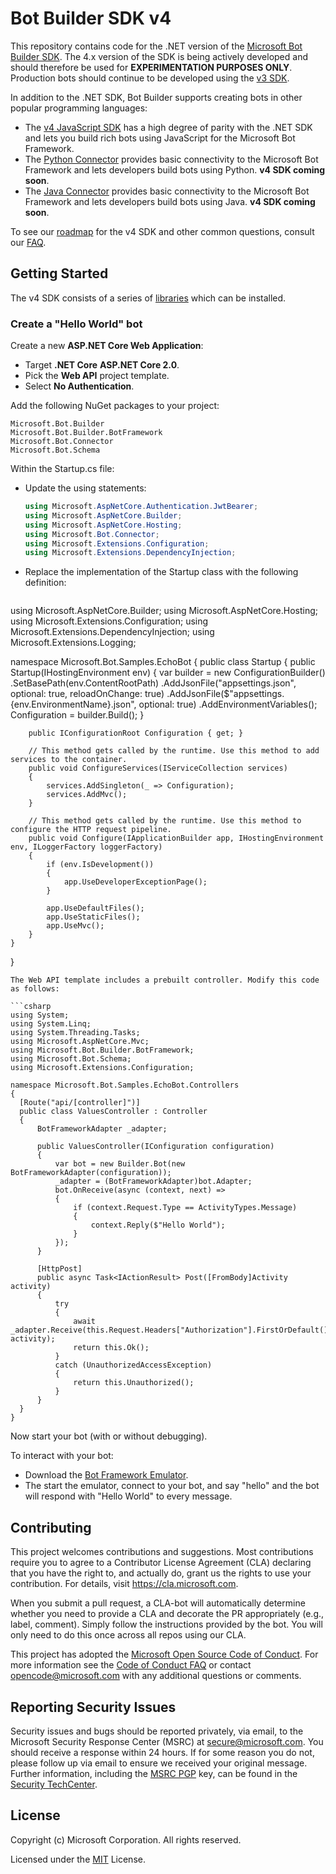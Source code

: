 # Bot Builder SDK v4

This repository contains code for the .NET version of the [Microsoft Bot Builder SDK](https://github.com/Microsoft/botbuilder-dotnet).
The 4.x version of the SDK is being actively developed and should therefore be used for **EXPERIMENTATION PURPOSES ONLY**.
Production bots should continue to be developed using the [v3 SDK](https://github.com/Microsoft/BotBuilder/tree/master/CSharp).

In addition to the .NET SDK, Bot Builder supports creating bots in other popular programming languages:

- The [v4 JavaScript SDK](https://github.com/Microsoft/botbuilder-js) has a high degree of parity with the .NET SDK 
  and lets you build rich bots using JavaScript for the Microsoft Bot Framework.
- The [Python Connector](https://github.com/Microsoft/botbuilder-python) provides basic connectivity to the Microsoft Bot Framework 
  and lets developers build bots using Python. **v4 SDK coming soon**.
- The [Java Connector](https://github.com/Microsoft/botbuilder-java) provides basic connectivity to the Microsoft Bot Framework 
  and lets developers build bots using Java. **v4 SDK coming soon**.

To see our [roadmap](https://github.com/Microsoft/botbuilder-js/blob/master/FAQ.md#q-is-there-a-roadmap-for-this-sdk-when-will-this-be-generally-available) for the v4 SDK and other common questions, consult our [FAQ](FAQ.md).

## Getting Started

The v4 SDK consists of a series of [libraries](/libraries) which can be installed.

<!--Include detailed instructions on how to install the libraries.-->

### Create a "Hello World" bot

Create a new **ASP.NET Core Web Application**:
- Target **.NET Core** **ASP.NET Core 2.0**.
- Pick the **Web API** project template.
- Select **No Authentication**.

Add the following NuGet packages to your project:
```
Microsoft.Bot.Builder
Microsoft.Bot.Builder.BotFramework
Microsoft.Bot.Connector
Microsoft.Bot.Schema
```

Within the Startup.cs file:
- Update the using statements:

  ```csharp
  using Microsoft.AspNetCore.Authentication.JwtBearer;
  using Microsoft.AspNetCore.Builder;
  using Microsoft.AspNetCore.Hosting;
  using Microsoft.Bot.Connector;
  using Microsoft.Extensions.Configuration;
  using Microsoft.Extensions.DependencyInjection;
  ```

- Replace the implementation of the Startup class with the following definition:

  ```csharp
using Microsoft.AspNetCore.Builder;
using Microsoft.AspNetCore.Hosting;
using Microsoft.Extensions.Configuration;
using Microsoft.Extensions.DependencyInjection;
using Microsoft.Extensions.Logging;

namespace Microsoft.Bot.Samples.EchoBot
{
    public class Startup
    {
        public Startup(IHostingEnvironment env)
        {
            var builder = new ConfigurationBuilder()
                .SetBasePath(env.ContentRootPath)
                .AddJsonFile("appsettings.json", optional: true, reloadOnChange: true)
                .AddJsonFile($"appsettings.{env.EnvironmentName}.json", optional: true)
                .AddEnvironmentVariables();
            Configuration = builder.Build();
        }

        public IConfigurationRoot Configuration { get; }

        // This method gets called by the runtime. Use this method to add services to the container.
        public void ConfigureServices(IServiceCollection services)
        {
            services.AddSingleton(_ => Configuration);
            services.AddMvc();
        }

        // This method gets called by the runtime. Use this method to configure the HTTP request pipeline.
        public void Configure(IApplicationBuilder app, IHostingEnvironment env, ILoggerFactory loggerFactory)
        {
            if (env.IsDevelopment())
            {
                app.UseDeveloperExceptionPage();
            }

            app.UseDefaultFiles();
            app.UseStaticFiles();
            app.UseMvc();
        }
    }
}
  ```
The Web API template includes a prebuilt controller. Modify this code as follows:

  ```csharp
using System;
using System.Linq;
using System.Threading.Tasks;
using Microsoft.AspNetCore.Mvc;
using Microsoft.Bot.Builder.BotFramework;
using Microsoft.Bot.Schema;
using Microsoft.Extensions.Configuration;

namespace Microsoft.Bot.Samples.EchoBot.Controllers
{
    [Route("api/[controller]")]
    public class ValuesController : Controller
    {
        BotFrameworkAdapter _adapter;

        public ValuesController(IConfiguration configuration)
        {
            var bot = new Builder.Bot(new BotFrameworkAdapter(configuration));
            _adapter = (BotFrameworkAdapter)bot.Adapter;
            bot.OnReceive(async (context, next) =>
            {
                if (context.Request.Type == ActivityTypes.Message)
                {
                    context.Reply($"Hello World");
                }
            });
        }

        [HttpPost]
        public async Task<IActionResult> Post([FromBody]Activity activity)
        {
            try
            {
                await _adapter.Receive(this.Request.Headers["Authorization"].FirstOrDefault(), activity);
                return this.Ok();
            }
            catch (UnauthorizedAccessException)
            {
                return this.Unauthorized();
            }
        }
    }
}
  ```

Now start your bot (with or without debugging).

To interact with your bot:
- Download the [Bot Framework Emulator](https://github.com/Microsoft/BotFramework-Emulator).
- The start the emulator, connect to your bot, and say "hello" and the bot will respond with "Hello World" to every message.

## Contributing

This project welcomes contributions and suggestions.  Most contributions require you to agree to a
Contributor License Agreement (CLA) declaring that you have the right to, and actually do, grant us
the rights to use your contribution. For details, visit https://cla.microsoft.com.

When you submit a pull request, a CLA-bot will automatically determine whether you need to provide
a CLA and decorate the PR appropriately (e.g., label, comment). Simply follow the instructions
provided by the bot. You will only need to do this once across all repos using our CLA.

This project has adopted the [Microsoft Open Source Code of Conduct](https://opensource.microsoft.com/codeofconduct/).
For more information see the [Code of Conduct FAQ](https://opensource.microsoft.com/codeofconduct/faq/) or
contact [opencode@microsoft.com](mailto:opencode@microsoft.com) with any additional questions or comments.

## Reporting Security Issues
Security issues and bugs should be reported privately, via email, to the Microsoft Security Response Center (MSRC) at [secure@microsoft.com](mailto:secure@microsoft.com). You should receive a response within 24 hours. If for some reason you do not, please follow up via email to ensure we received your original message. Further information, including the [MSRC PGP](https://technet.microsoft.com/en-us/security/dn606155) key, can be found in the [Security TechCenter](https://technet.microsoft.com/en-us/security/default).

## License

Copyright (c) Microsoft Corporation. All rights reserved.

Licensed under the [MIT](https://github.com/Microsoft/vscode/blob/master/LICENSE.txt) License.

<!--
## Current Build Status
| Project  | Status |
| --- | --- |
| Microsoft.Bot.Connector | ![Build Status](https://fuselabs.visualstudio.com/_apis/public/build/definitions/86659c66-c9df-418a-a371-7de7aed35064/212/badge) |
-->

